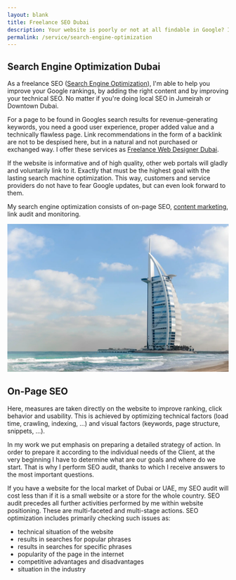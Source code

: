 ```yaml
---
layout: blank
title: Freelance SEO Dubai
description: Your website is poorly or not at all findable in Google? I can help you with our search engine optimization.
permalink: /service/search-engine-optimization
---
```


## Search Engine Optimization Dubai

As a freelance SEO (<a href="https://en.wikipedia.org/wiki/Search_engine_optimization">Search Engine Optimization</a>), I'm able to help you improve your Google rankings, by adding the right content and by improving your technical SEO. No matter if you're doing local SEO in Jumeirah or Downtown Dubai.

For a page to be found in Googles search results for revenue-generating keywords, you need a good user experience, proper added value and a technically flawless page. Link recommendations in the form of a backlink are not to be despised here, but in a natural and not purchased or exchanged way. I offer these services as [Freelance Web Designer Dubai](/).

If the website is informative and of high quality, other web portals will gladly and voluntarily link to it. Exactly that must be the highest goal with the lasting search machine optimization. This way, customers and service providers do not have to fear Google updates, but can even look forward to them.

My search engine optimization consists of on-page SEO, <a href="https://en.wikipedia.org/wiki/Content_marketing" target="_blank">content marketing</a>, link audit and monitoring.


<img src="/seo-dubai.webp" alt="picture of dubai">


## On-Page SEO

Here, measures are taken directly on the website to improve ranking, click behavior and usability. This is achieved by optimizing technical factors (load time, crawling, indexing, ...) and visual factors (keywords, page structure, snippets, ...).

In my work we put emphasis on preparing a detailed strategy of action. In order to prepare it according to the individual needs of the Client, at the very beginning I have to determine what are our goals and where do we start. That is why I perform SEO audit, thanks to which I receive answers to the most important questions.

If you have a website for the local market of Dubai or UAE, my SEO audit will cost less than if it is a small website or a store for the whole country. SEO audit precedes all further activities performed by me within website positioning. These are multi-faceted and multi-stage actions. SEO optimization includes primarily checking such issues as:

* technical situation of the website
* results in searches for popular phrases
* results in searches for specific phrases
* popularity of the page in the internet
* competitive advantages and disadvantages
* situation in the industry

